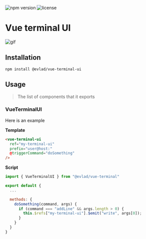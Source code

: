 ![npm version](https://img.shields.io/npm/v/@evlad/vue-terminal-ui.svg)
![license](https://img.shields.io/npm/l/@evlad/vue-terminal-ui.svg)
# Vue terminal UI

![gif](https://i.imgur.com/XV9pGib.gif)

## Installation

```
npm install @evlad/vue-terminal-ui
```

## Usage

> The list of components that it exports

### VueTerminalUI

Here is an example

**Template**
```html
<vue-terminal-ui
  ref="my-terminal-ui"
  prefix="user@host:"
  @triggerCommand="doSomething"
/>
```

**Script**
```js
import { VueTerminalUI } from "@evlad/vue-terminal"

export default {
  ...

  methods: {
    doSomething(command, args) {
      if (command === "addLine" && args.length > 0) {
        this.$refs["my-terminal-ui"].$emit("write", args[0]);
      }
    }
  }
}
```